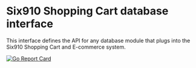 # Six910 Shopping Cart database interface

This interface defines the API for any database module that plugs into the Six910 Shopping Cart and E-commerce system.


[![Go Report Card](https://goreportcard.com/badge/github.com/Ulbora/six910-database-interface)](https://goreportcard.com/report/github.com/Ulbora/six910-database-interface)